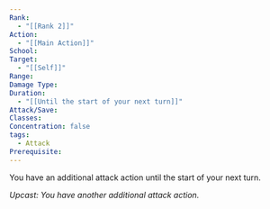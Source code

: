 ```yaml
---
Rank:
  - "[[Rank 2]]"
Action:
  - "[[Main Action]]"
School: 
Target:
  - "[[Self]]"
Range: 
Damage Type: 
Duration:
  - "[[Until the start of your next turn]]"
Attack/Save: 
Classes: 
Concentration: false
tags:
  - Attack
Prerequisite:
---
```

You have an additional attack action until the start of your next turn.

*Upcast: You have another additional attack action.*